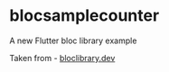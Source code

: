 # blocsamplecounter

A new Flutter bloc library example

Taken from - [bloclibrary.dev ](bloclibrary.dev )